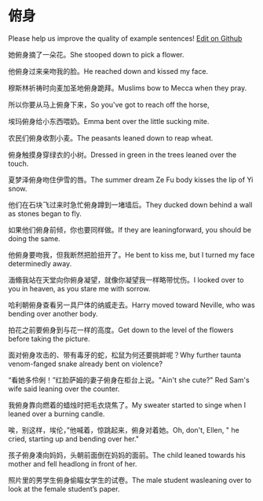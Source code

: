 # 俯身

Please help us improve the quality of example sentences! [Edit on Github](https://github.com/jiyushe/jiyu-example-sentence-source/blob/main/chinese/fushen.md)

<p><span class="chinese">她俯身摘了一朵花。</span><span class="english">She stooped down to pick a flower.</span></p>

<p><span class="chinese">他俯身过来亲吻我的脸。</span><span class="english">He reached down and kissed my face.</span></p>

<p><span class="chinese">穆斯林祈祷时向麦加圣地俯身跪拜。</span><span class="english">Muslims bow to Mecca when they pray.</span></p>

<p><span class="chinese">所以你要从马上俯身下来，</span><span class="english">So you've got to reach off the horse,</span></p>

<p><span class="chinese">埃玛俯身给小东西喂奶。</span><span class="english">Emma bent over the little sucking mite.</span></p>

<p><span class="chinese">农民们俯身收割小麦。</span><span class="english">The peasants leaned down to reap wheat.</span></p>

<p><span class="chinese">俯身触摸身穿绿衣的小树。</span><span class="english">Dressed in green in the trees leaned over the touch.</span></p>

<p><span class="chinese">夏梦泽俯身吻住伊雪的唇。</span><span class="english">The summer dream Ze Fu body kisses the lip of Yi snow.</span></p>

<p><span class="chinese">他们在石块飞过来时急忙俯身蹲到一堵墙后。</span><span class="english">They ducked down behind a wall as stones began to fly.</span></p>

<p><span class="chinese">如果他们俯身前倾，你也要同样做。</span><span class="english">If they are leaningforward, you should be doing the same.</span></p>

<p><span class="chinese">他俯身要吻我，但我断然把脸扭开了。</span><span class="english">He bent to kiss me, but I turned my face determinedly away.</span></p>

<p><span class="chinese">湎翛我站在天堂向你俯身凝望，就像你凝望我一样略带忧伤。</span><span class="english">I looked over to you in heaven, as you stare me with sorrow.</span></p>

<p><span class="chinese">哈利朝俯身查看另一具尸体的纳威走去。</span><span class="english">Harry moved toward Neville, who was bending over another body.</span></p>

<p><span class="chinese">拍花之前要俯身到与花一样的高度。</span><span class="english">Get down to the level of the flowers before taking the picture.</span></p>

<p><span class="chinese">面对俯身攻击的、带有毒牙的蛇，松鼠为何还要挑衅呢？</span><span class="english">Why further taunta venom-fanged snake already bent on violence?</span></p>

<p><span class="chinese">“看她多伶俐！”红脸萨姆的妻子俯身在柜台上说。</span><span class="english">"Ain't she cute?" Red Sam's wife said leaning over the counter.</span></p>

<p><span class="chinese">我俯身靠向燃着的蜡烛时把毛衣烧焦了。</span><span class="english">My sweater started to singe when I leaned over a burning candle.</span></p>

<p><span class="chinese">唉，别这样，埃伦，”他喊着，惊跳起来，俯身对着她。</span><span class="english">Oh, don't, Ellen, " he cried, starting up and bending over her."</span></p>

<p><span class="chinese">孩子俯身凑向妈妈，头朝前面倒在妈妈的面前。</span><span class="english">The child leaned towards his mother and fell headlong in front of her.</span></p>

<p><span class="chinese">照片里的男学生俯身偷瞄女学生的试卷。</span><span class="english">The male student wasleaning over to look at the female student’s paper.</span></p>

